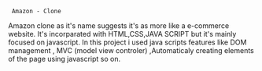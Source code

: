      Amazon - Clone

Amazon clone as it's name suggests it's as more like a e-commerce website. It's incorparated with HTML,CSS,JAVA SCRIPT but it's mainly focused on javascript. 
In this project i used java scripts features like DOM management , MVC (model view controler) ,Automaticaly creating elements of the page using javascript so on.
     
